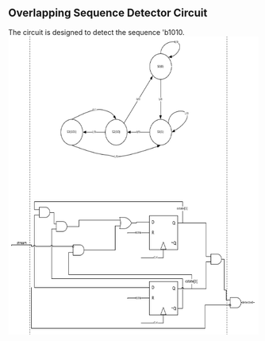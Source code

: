 ## Overlapping Sequence Detector Circuit  

The circuit is designed to detect the sequence 'b1010.    
<img src="day96_1.png" width="600" height="600">  
